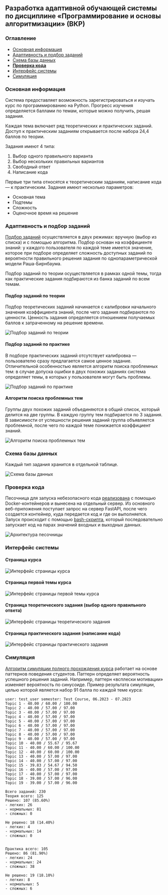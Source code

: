 ## Разработка адаптивной обучающей системы по дисциплине «Программирование и основы алгоритмизации» (ВКР)

### Оглавление
* [Основная информация](#основная-информация)
* [Адаптивность и подбор заданий](#адаптивность-и-подбор-заданий)
* [Схема базы данных](#схема-базы-данных)
* [**Проверка кода**](#проверка-кода)
* [Интерфейс системы](#интерфейс-системы)
* [Симуляция](#симуляция)

### Основная информация
Система предоставляет возможность зарегистрироваться и изучать курс по программированию на Python. Прогресс изучения определяется баллами по темам, которые можно получить, решая задания.

Каждая тема включает ряд теоретических и практических заданий. Доступ к практическим заданиям открывается после набора 24,4 баллов по теории.

Задания имеют 4 типа:
1. Выбор одного правильного варианта
2. Выбор нескольких правильных вариантов
3. Свободный ответ
4. Написание кода

Первые три типа относятся к теоретическим заданиям, написание кода — к практическим. 
Задания имеют несколько параметров:
* Основная тема
* Подтемы
* Сложность
* Оценочное время на решение

### Адаптивность и подбор заданий
[Подбор заданий](https://github.com/Azen0n/thesis/blob/main/backend/algorithm/problem_selector/problem_selector.py) осуществляется в двух режимах: вручную (выбор из списка) и с помощью алгоритма. Подбор основан на коэффициенте знаний: у каждого пользователя по каждой теме имеется значение, которое при подборе определяет сложность доступных заданий по вероятности правильного решения задания по однопараметрической модели Раша-Бирнбаума.

Подбор заданий по теории осуществляется в рамках одной темы, тогда как практические задания подбираются из банка заданий по всем темам.

#### Подбор заданий по теории
Подбор теоретических заданий начинается с калибровки начального значения коэффициента знаний, после чего задания подбираются по ценности. Ценность задания определяется отношением получаемых баллов к затраченному на решение времени.

![Подбор заданий по теории](https://i.imgur.com/u7kCZRj.png)

#### Подбор заданий по практике
В подборе практических заданий отсутствует калибровка — пользователю сразу предлагается самое ценное задание. Отличительной особенностью является алгоритм поиска проблемных тем: в случае допуска ошибки в двух похожих заданиях система определяет темы, в которых у пользователя могут быть проблемы.

![Подбор заданий по практике](https://i.imgur.com/lM0LMm7.png)

#### Алгоритм поиска проблемных тем
Группы двух похожих заданий объединяются в общий список, который делится на две группы. В каждую группу тем подбирается по 3 задания. В зависимости от успешности решения заданий группа объявляется проблемной, после чего по каждой теме понижается коэффициент знаний.

![Алгоритм поиска проблемных тем](https://i.imgur.com/E55br44.png)

### Схема базы данных
Каждый тип задания хранится в отдельной таблице.

![Схема базы данных](https://i.imgur.com/MfiFvix.png)

### Проверка кода
Песочница для запуска небезопасного кода [реализована](https://github.com/Azen0n/thesis_sandbox) с помощью Docker-контейнеров и вынесена на отдельный сервер. Из основного веб-приложения поступает запрос на сервер FastAPI, после чего создается контейнер, куда передается код и где он выполняется.
Запуск происходит с помощью [bash-скрипта](https://github.com/Azen0n/thesis_sandbox/blob/main/data/run.sh), который последовательно запускает код на парах значений входных и выходных данных.

![Архитектура песочницы](https://i.imgur.com/fOES63S.png)

### Интерфейс системы

#### Страница курса
![Интерфейс страницы курса](https://i.imgur.com/iyMVTJG.png)

#### Страница первой темы курса
![Интерфейс страницы первой темы курса](https://i.imgur.com/Is7kQtf.png)

#### Страница теоретического задания (выбор одного правильного ответа)
![Интерфейс страницы теоретического задания](https://i.imgur.com/yzgruwi.png)

#### Страница практического задания (написание кода)
![Интерфейс страницы практического задания](https://i.imgur.com/Er6FQLA.png)

### Симуляция
[Алгоритм симуляции полного прохождения курса](https://github.com/Azen0n/thesis/blob/main/backend/algorithm/pattern_simulator/pattern_simulator.py) работает на основе паттернов поведения студентов. Паттерн определяет вероятность успешного решения заданий. Например, паттерн «всплески мотивации» изменяет вероятность по синусоиде. Пример результата симуляции, целью которой является набор 91 балла по каждой теме курса:
```
user: test_user semester: Test Course, 06.2023 - 07.2023  
Topic 1 - 40.00 / 60.00 / 100.00  
Topic 2 - 40.00 / 57.00 / 97.00  
Topic 3 - 40.00 / 57.00 / 97.00  
Topic 4 - 40.00 / 57.00 / 97.00  
Topic 5 - 40.00 / 57.00 / 97.00  
Topic 6 - 40.00 / 57.00 / 97.00  
Topic 7 - 40.00 / 57.00 / 97.00  
Topic 8 - 40.00 / 57.00 / 97.00  
Topic 9 - 40.00 / 57.00 / 97.00  
Topic 10 - 40.00 / 55.67 / 95.67  
Topic 11 - 40.00 / 60.00 / 100.00  
Topic 12 - 40.00 / 60.00 / 100.00  
Topic 13 - 40.00 / 57.00 / 97.00  
Topic 14 - 40.00 / 57.00 / 97.00  
Topic 15 - 39.83 / 54.67 / 94.50  
Topic 16 - 40.00 / 57.00 / 97.00  
Topic 17 - 40.00 / 57.00 / 97.00  
Topic 18 - 39.00 / 57.00 / 96.00  
Topic 19 - 39.00 / 57.00 / 96.00  
  
Всего заданий: 230  
Теория всего: 125  
Решено: 107 (85.60%)  
- легких: 26  
- нормальных: 81  
- сложных: 0  
  
Не решено: 18 (14.40%)  
- легких: 4  
- нормальных: 14  
- сложных: 0  
  
  
Практика всего: 105  
Решено: 86 (81.90%)  
- легких: 24  
- нормальных: 24  
- сложных: 38  
  
Не решено: 19 (18.10%)  
- легких: 8  
- нормальных: 5  
- сложных: 6
```
